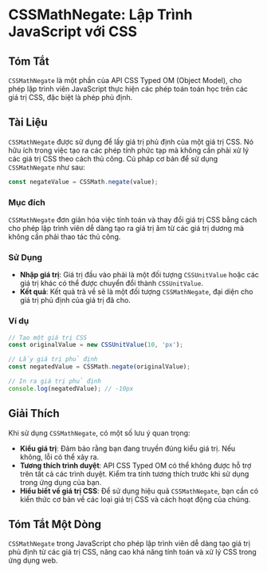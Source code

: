 <!--
Meta Description: # CSSMathNegate: Lập Trình JavaScript với CSS ## Tóm Tắt `CSSMathNegate` là một phần của API CSS Typed OM (Object Model), cho phép lập trình viên Java...
Meta Keywords: giá, trị, css, cssmathnegate, các
-->

# CSSMathNegate: Lập Trình JavaScript với CSS

## Tóm Tắt
`CSSMathNegate` là một phần của API CSS Typed OM (Object Model), cho phép lập trình viên JavaScript thực hiện các phép toán toán học trên các giá trị CSS, đặc biệt là phép phủ định.

## Tài Liệu
`CSSMathNegate` được sử dụng để lấy giá trị phủ định của một giá trị CSS. Nó hữu ích trong việc tạo ra các phép tính phức tạp mà không cần phải xử lý các giá trị CSS theo cách thủ công. Cú pháp cơ bản để sử dụng `CSSMathNegate` như sau:

```javascript
const negateValue = CSSMath.negate(value);
```

### Mục đích
`CSSMathNegate` đơn giản hóa việc tính toán và thay đổi giá trị CSS bằng cách cho phép lập trình viên dễ dàng tạo ra giá trị âm từ các giá trị dương mà không cần phải thao tác thủ công.

### Sử Dụng
- **Nhập giá trị**: Giá trị đầu vào phải là một đối tượng `CSSUnitValue` hoặc các giá trị khác có thể được chuyển đổi thành `CSSUnitValue`.
- **Kết quả**: Kết quả trả về sẽ là một đối tượng `CSSMathNegate`, đại diện cho giá trị phủ định của giá trị đã cho.

### Ví dụ
```javascript
// Tạo một giá trị CSS
const originalValue = new CSSUnitValue(10, 'px');

// Lấy giá trị phủ định
const negatedValue = CSSMath.negate(originalValue);

// In ra giá trị phủ định
console.log(negatedValue); // -10px
```

## Giải Thích
Khi sử dụng `CSSMathNegate`, có một số lưu ý quan trọng:
- **Kiểu giá trị**: Đảm bảo rằng bạn đang truyền đúng kiểu giá trị. Nếu không, lỗi có thể xảy ra.
- **Tương thích trình duyệt**: API CSS Typed OM có thể không được hỗ trợ trên tất cả các trình duyệt. Kiểm tra tính tương thích trước khi sử dụng trong ứng dụng của bạn.
- **Hiểu biết về giá trị CSS**: Để sử dụng hiệu quả `CSSMathNegate`, bạn cần có kiến thức cơ bản về các loại giá trị CSS và cách hoạt động của chúng.

## Tóm Tắt Một Dòng
`CSSMathNegate` trong JavaScript cho phép lập trình viên dễ dàng tạo giá trị phủ định từ các giá trị CSS, nâng cao khả năng tính toán và xử lý CSS trong ứng dụng web.